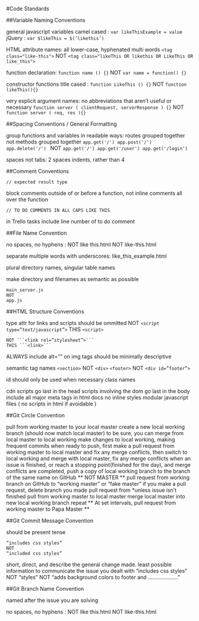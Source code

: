 #Code Standards

##Variable Naming Conventions

general javascript variables camel cased : ```var likeThisExample = value```
jQuery : ```var $likeThis = $(‘likethis’)```

HTML attribute names: all lower-case, hyphenated multi words
    ```<tag class="like-this">```
    NOT
    ```<tag class="likeThis OR likethis OR LikeThis OR like_this">```

function declaration: 
    ```function name () {}```
    NOT 
    ```var name = function() {}```

constructor functions title cased : 
    ```function LikeThis () {}```
    NOT
    ```function likeThis(){}```

very explicit argument names:
    no abbreviations that aren’t useful or necessary
    ```function server ( clientRequest, serverResponse ) {}```
    NOT
    ```function server ( req, res ){}```


##Spacing Conventions / General Formatting

group functions and variables in readable ways: routes grouped together not methods grouped together
    ```app.get('/')
    app.post('/')
    app.delete('/')
    ```
    NOT
    ```app.get('/')
    app.get('/user')
    app.get('/login')
    ```

spaces not tabs:
    2 spaces indents, rather than 4



##Comment Conventions

```// expected result type```

block comments outside of or before a function, not inline comments all  over the function

```// TO DO COMMENTS IN ALL CAPS LIKE THIS```

in Trello tasks include line number of to do comment



##File Name Convention

no spaces, no hyphens : 
    NOT like this.html 
    NOT like-this.html

separate multiple words with underscores: like_this_example.html

plural directory names, singular table names

make directory and filenames as semantic as possible

    main_server.js
    NOT
    app.js





##HTML Structure Conventions

type attr for links and scripts should be ommitted
    NOT ```<script type=”text/javascript”>```
    THIS ```<script>```

    NOT ```<link rel=”stylesheet”>```
    THIS ```<link>```

ALWAYS include alt=”” on img tags
    should be minimally descriptive

semantic tag names
    ```<section>``` 
    NOT 
    ```<div>```
    ```<footer>``` 
    NOT 
    ```<div id=”footer”>```

id should only be used when necessary
class names 

cdn scripts go last in the head
scripts involving the dom go last in the body
 include all major meta tags in html docs
no inline styles
modular javascript files ( no scripts in html if avoidable )





##Git Circle Convention

pull from working master to your local master
create a new local working branch (should now match local master)
to be sure, you can merge from local master to local working
make changes to local working, making frequent commits
when ready to push, first make a pull request from working master to local master and fix any merge conflicts, then switch to local working and merge with local master, fix any merge conflicts
when an issue is finished, or reach a stopping point(finished for the day), and merge conflicts are completed, push a copy of local working branch to the branch of the same name on GitHub ** NOT MASTER ** 
pull request from working branch on GitHub to “working master” or “fake master”
if you make a pull request, delete branch you made pull request from *unless issue isn’t finished
pull from working master to local master
merge local master into new local working branch 
repeat
** At set intervals, pull request from working master to Papa Master **




##Git Commit Message Convention

should be present tense

    “includes css styles”
    NOT
    “included css styles”

short, direct, and describe the general change made. least possible information to communicate the issue you dealt with
    “includes css styles”
    NOT
    “styles”
    NOT
    “adds background colors to footer and ………………..”




##Git Branch Name Convention

named after the issue you are solving
    
no spaces, no hyphens : 
NOT like this.html 
NOT like-this.html
